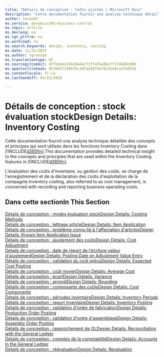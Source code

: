 ```yaml
---
title: "Détails de conception - Coûts ajustés | Microsoft Docs"
description: "Cette documentation fournit une analyse technique détaillée des concepts et principes qui sont utilisés dans les fonctions Inventory Costing dans Business Central."
author: SorenGP
ms.service: dynamics365-business-central
ms.topic: article
ms.devlang: na
ms.tgt_pltfrm: na
ms.workload: na
ms.search.keywords: design, inventory, costing
ms.date: 11/23/2017
ms.author: sgroespe
ms.translationtype: HT
ms.sourcegitcommit: d7fb34e1c9428a64c71ff47be8bcff174649c00d
ms.openlocfilehash: 857bb571566f6c20faa5074ef0c81d4ca1f6033b
ms.contentlocale: fr-ca
ms.lasthandoff: 03/22/2018

---
```

# <a name="design-details-inventory-costing"></a><span data-ttu-id="c8385-103">Détails de conception : stock évaluation stock</span><span class="sxs-lookup"><span data-stu-id="c8385-103">Design Details: Inventory Costing</span></span>
<span data-ttu-id="c8385-104">Cette documentation fournit une analyse technique détaillée des concepts et principes qui sont utilisés dans les fonctions Inventory Costing dans [!INCLUDE[d365fin](includes/d365fin_md.md)].</span><span class="sxs-lookup"><span data-stu-id="c8385-104">This documentation provides detailed technical insight to the concepts and principles that are used within the Inventory Costing features in [!INCLUDE[d365fin](includes/d365fin_md.md)].</span></span>  

<span data-ttu-id="c8385-105">L'évaluation des coûts d'inventaire, ou gestion des coûts, se charge de l'enregistrement et de la déclaration des coûts d'exploitation de la compagnie.</span><span class="sxs-lookup"><span data-stu-id="c8385-105">Inventory costing, also referred to as cost management, is concerned with recording and reporting business operating costs.</span></span>  

## <a name="in-this-section"></a><span data-ttu-id="c8385-106">Dans cette section</span><span class="sxs-lookup"><span data-stu-id="c8385-106">In This Section</span></span>  
[<span data-ttu-id="c8385-107">Détails de conception : modes évaluation stock</span><span class="sxs-lookup"><span data-stu-id="c8385-107">Design Details: Costing Methods</span></span>](design-details-costing-methods.md)  
[<span data-ttu-id="c8385-108">Détails de conception : lettrage article</span><span class="sxs-lookup"><span data-stu-id="c8385-108">Design Details: Item Application</span></span>](design-details-item-application.md)  
[<span data-ttu-id="c8385-109">Détails de conception : problème connu lié à l'affectation d'articles</span><span class="sxs-lookup"><span data-stu-id="c8385-109">Design Details: Known Item Application Issue</span></span>](design-details-inventory-zero-level-open-item-ledger-entries.md)  
[<span data-ttu-id="c8385-110">Détails de conception : ajustement des coûts</span><span class="sxs-lookup"><span data-stu-id="c8385-110">Design Details: Cost Adjustment</span></span>](design-details-cost-adjustment.md)  
[<span data-ttu-id="c8385-111">Détails de conception : date de report de l'écriture valeur d'ajustement</span><span class="sxs-lookup"><span data-stu-id="c8385-111">Design Details: Posting Date on Adjustment Value Entry</span></span>](design-details-inventory-adjustment-value-entry-posting-date.md)  
[<span data-ttu-id="c8385-112">Détails de conception : validation du coût prévu</span><span class="sxs-lookup"><span data-stu-id="c8385-112">Design Details: Expected Cost Posting</span></span>](design-details-expected-cost-posting.md)  
[<span data-ttu-id="c8385-113">Détails de conception : coût moyen</span><span class="sxs-lookup"><span data-stu-id="c8385-113">Design Details: Average Cost</span></span>](design-details-average-cost.md)  
[<span data-ttu-id="c8385-114">Détails de conception : écart</span><span class="sxs-lookup"><span data-stu-id="c8385-114">Design Details: Variance</span></span>](design-details-variance.md)  
[<span data-ttu-id="c8385-115">Détails de conception : arrondi</span><span class="sxs-lookup"><span data-stu-id="c8385-115">Design Details: Rounding</span></span>](design-details-rounding.md)  
[<span data-ttu-id="c8385-116">Détails de conception : composants des coûts</span><span class="sxs-lookup"><span data-stu-id="c8385-116">Design Details: Cost Components</span></span>](design-details-cost-components.md)  
[<span data-ttu-id="c8385-117">Détails de conception : périodes inventaire</span><span class="sxs-lookup"><span data-stu-id="c8385-117">Design Details: Inventory Periods</span></span>](design-details-inventory-periods.md)  
[<span data-ttu-id="c8385-118">Détails de conception : report inventaire</span><span class="sxs-lookup"><span data-stu-id="c8385-118">Design Details: Inventory Posting</span></span>](design-details-inventory-posting.md)  
[<span data-ttu-id="c8385-119">Détails de conception : validation d'ordre de fabrication</span><span class="sxs-lookup"><span data-stu-id="c8385-119">Design Details: Production Order Posting</span></span>](design-details-production-order-posting.md)  
[<span data-ttu-id="c8385-120">Détails de conception : validation d'ordre d'assemblage</span><span class="sxs-lookup"><span data-stu-id="c8385-120">Design Details: Assembly Order Posting</span></span>](design-details-assembly-order-posting.md)  
[<span data-ttu-id="c8385-121">Détails de conception : rapprochement de GL</span><span class="sxs-lookup"><span data-stu-id="c8385-121">Design Details: Reconciliation with the General Ledger</span></span>](design-details-reconciliation-with-the-general-ledger.md)  
[<span data-ttu-id="c8385-122">Détails de conception : comptes de la comptabilité</span><span class="sxs-lookup"><span data-stu-id="c8385-122">Design Details: Accounts in the General Ledger</span></span>](design-details-accounts-in-the-general-ledger.md)  
[<span data-ttu-id="c8385-123">Détails de conception : réévaluation</span><span class="sxs-lookup"><span data-stu-id="c8385-123">Design Details: Revaluation</span></span>](design-details-revaluation.md)

